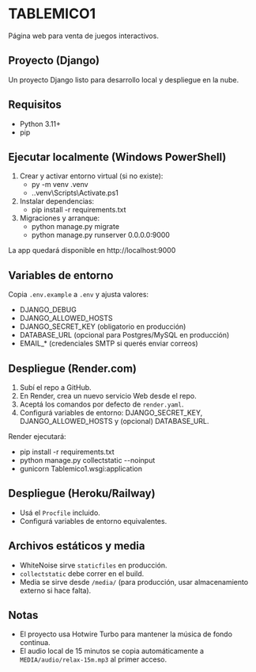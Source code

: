# TABLEMICO1
Página web para venta de juegos interactivos.

## Proyecto (Django)

Un proyecto Django listo para desarrollo local y despliegue en la nube.

## Requisitos
- Python 3.11+
- pip

## Ejecutar localmente (Windows PowerShell)
1. Crear y activar entorno virtual (si no existe):
   - py -m venv .venv
   - .\.venv\Scripts\Activate.ps1
2. Instalar dependencias:
   - pip install -r requirements.txt
3. Migraciones y arranque:
   - python manage.py migrate
   - python manage.py runserver 0.0.0.0:9000

La app quedará disponible en http://localhost:9000

## Variables de entorno
Copia `.env.example` a `.env` y ajusta valores:
- DJANGO_DEBUG
- DJANGO_ALLOWED_HOSTS
- DJANGO_SECRET_KEY (obligatorio en producción)
- DATABASE_URL (opcional para Postgres/MySQL en producción)
- EMAIL_* (credenciales SMTP si querés enviar correos)

## Despliegue (Render.com)
1. Subí el repo a GitHub.
2. En Render, crea un nuevo servicio Web desde el repo.
3. Aceptá los comandos por defecto de `render.yaml`.
4. Configurá variables de entorno: DJANGO_SECRET_KEY, DJANGO_ALLOWED_HOSTS y (opcional) DATABASE_URL.

Render ejecutará:
- pip install -r requirements.txt
- python manage.py collectstatic --noinput
- gunicorn Tablemico1.wsgi:application

## Despliegue (Heroku/Railway)
- Usá el `Procfile` incluido.
- Configurá variables de entorno equivalentes.

## Archivos estáticos y media
- WhiteNoise sirve `staticfiles` en producción.
- `collectstatic` debe correr en el build.
- Media se sirve desde `/media/` (para producción, usar almacenamiento externo si hace falta).

## Notas
- El proyecto usa Hotwire Turbo para mantener la música de fondo continua.
- El audio local de 15 minutos se copia automáticamente a `MEDIA/audio/relax-15m.mp3` al primer acceso.
